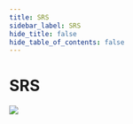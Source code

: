 ```yaml
---
title: SRS
sidebar_label: SRS
hide_title: false
hide_table_of_contents: false
---
```


# SRS

![](https://ossrs.net/gif/v1/sls.gif?site=ossrs.io&path=/lts/tutorial/en/v4/srs-open-source)


